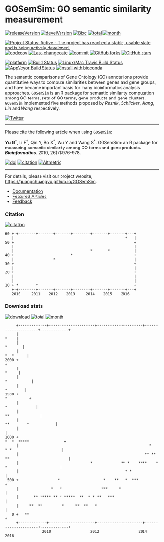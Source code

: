 GOSemSim: GO semantic similarity measurement
============================================

[![releaseVersion](https://img.shields.io/badge/release%20version-2.0.2-green.svg?style=flat)](https://bioconductor.org/packages/GOSemSim) [![develVersion](https://img.shields.io/badge/devel%20version-2.1.2-green.svg?style=flat)](https://github.com/GuangchuangYu/GOSemSim) [![Bioc](http://www.bioconductor.org/shields/years-in-bioc/GOSemSim.svg)](https://www.bioconductor.org/packages/devel/bioc/html/GOSemSim.html#since) [![total](https://img.shields.io/badge/downloads-60874/total-blue.svg?style=flat)](https://bioconductor.org/packages/stats/bioc/GOSemSim) [![month](https://img.shields.io/badge/downloads-2313/month-blue.svg?style=flat)](https://bioconductor.org/packages/stats/bioc/GOSemSim)

[![Project Status: Active - The project has reached a stable, usable state and is being actively developed.](http://www.repostatus.org/badges/latest/active.svg)](http://www.repostatus.org/#active) [![codecov](https://codecov.io/gh/GuangchuangYu/GOSemSim/branch/master/graph/badge.svg)](https://codecov.io/gh/GuangchuangYu/GOSemSim/) [![Last-changedate](https://img.shields.io/badge/last%20change-2016--11--30-green.svg)](https://github.com/GuangchuangYu/GOSemSim/commits/master) [![commit](http://www.bioconductor.org/shields/commits/bioc/GOSemSim.svg)](https://www.bioconductor.org/packages/devel/bioc/html/GOSemSim.html#svn_source) [![GitHub forks](https://img.shields.io/github/forks/GuangchuangYu/GOSemSim.svg)](https://github.com/GuangchuangYu/GOSemSim/network) [![GitHub stars](https://img.shields.io/github/stars/GuangchuangYu/GOSemSim.svg)](https://github.com/GuangchuangYu/GOSemSim/stargazers)

[![platform](http://www.bioconductor.org/shields/availability/devel/GOSemSim.svg)](https://www.bioconductor.org/packages/devel/bioc/html/GOSemSim.html#archives) [![Build Status](http://www.bioconductor.org/shields/build/devel/bioc/GOSemSim.svg)](https://bioconductor.org/checkResults/devel/bioc-LATEST/GOSemSim/) [![Linux/Mac Travis Build Status](https://img.shields.io/travis/GuangchuangYu/GOSemSim/master.svg?label=Mac%20OSX%20%26%20Linux)](https://travis-ci.org/GuangchuangYu/GOSemSim) [![AppVeyor Build Status](https://img.shields.io/appveyor/ci/Guangchuangyu/GOSemSim/master.svg?label=Windows)](https://ci.appveyor.com/project/GuangchuangYu/GOSemSim) [![install with bioconda](https://img.shields.io/badge/install%20with-bioconda-green.svg?style=flat)](http://bioconda.github.io/recipes/bioconductor-gosemsim/README.html)

The semantic comparisons of Gene Ontology (GO) annotations provide quantitative ways to compute similarities between genes and gene groups, and have became important basis for many bioinformatics analysis approaches. `GOSemSim` is an R package for semantic similarity computation among GO terms, sets of GO terms, gene products and gene clusters. `GOSemSim` implemented five methods proposed by *Resnik*, *Schlicker*, *Jiang*, *Lin* and *Wang* respectively.

[![Twitter](https://img.shields.io/twitter/url/https/github.com/GuangchuangYu/GOSemSim.svg?style=social)](https://twitter.com/intent/tweet?hashtags=GOSemSim&url=http://bioinformatics.oxfordjournals.org/content/26/7/976&screen_name=guangchuangyu)

------------------------------------------------------------------------

Please cite the following article when using `GOSemSim`:

**Yu G**<sup>†</sup>, Li F<sup>†</sup>, Qin Y, Bo X<sup>\*</sup>, Wu Y and Wang S<sup>\*</sup>. GOSemSim: an R package for measuring semantic similarity among GO terms and gene products. ***Bioinformatics***. 2010, 26(7):976-978.

[![doi](https://img.shields.io/badge/doi-10.1093/bioinformatics/btq064-green.svg?style=flat)](http://dx.doi.org/10.1093/bioinformatics/btq064) [![citation](https://img.shields.io/badge/cited%20by-233-green.svg?style=flat)](https://scholar.google.com.hk/scholar?oi=bibs&hl=en&cites=9484177541993722322) [![Altmetric](https://img.shields.io/badge/Altmetric-18-green.svg?style=flat)](https://www.altmetric.com/details/100979)

------------------------------------------------------------------------

For details, please visit our project website, <https://guangchuangyu.github.io/GOSemSim>.

-   [Documentation](https://guangchuangyu.github.io/GOSemSim/documentation/)
-   [Featured Articles](https://guangchuangyu.github.io/GOSemSim/featuredArticles/)
-   [Feedback](https://guangchuangyu.github.io/GOSemSim/#feedback)

### Citation

[![citation](https://img.shields.io/badge/cited%20by-233-green.svg?style=flat)](https://scholar.google.com.hk/scholar?oi=bibs&hl=en&cites=9484177541993722322)

    60 +-+--------+-------+-------+--------+-------+-------+---+
       |                                                   *   |
    50 +                                                       +
       |                                                       |
       |                                   *       *           |
    40 +                          *                            +
       |                  *                                    |
    30 +                                                       +
       |                                                       |
    20 +                                                       +
       |                                                       |
       |                                                       |
    10 + *        *                                            +
       +-+--------+-------+-------+--------+-------+-------+---+
       2010     2011    2012    2013     2014    2015    2016   

### Download stats

[![download](http://www.bioconductor.org/shields/downloads/GOSemSim.svg)](https://bioconductor.org/packages/stats/bioc/GOSemSim/) [![total](https://img.shields.io/badge/downloads-60874/total-blue.svg?style=flat)](https://bioconductor.org/packages/stats/bioc/GOSemSim) [![month](https://img.shields.io/badge/downloads-2313/month-blue.svg?style=flat)](https://bioconductor.org/packages/stats/bioc/GOSemSim)

         +-------------+---------------------+---------------------+---------------------+-------------+
         |                                                                                        *    |
         |                                                                                     *       |
         |                                                                                   *  *      |
    2000 +                                                                                             +
         |                                                                                       *     |
         |                                                                                 *           |
         |                                                                                    *        |
    1500 +                                                                                  *          +
         |                                                                               *             |
         |                                                                             **              |
         |                                                                      **        *            |
         |                                                                                             |
    1000 +                                                                  *  *  *****                +
         |                                                            *      * *                       |
         |                                                          ** ** **                           |
         |                                 *             ** *    ****    *    *                        |
         |                                                 * *                                         |
     500 +                  *                    *    **   *  ***                                      +
         |               *   *                  ***     *                                              |
         |       ** ***** ** * *****  **  * * **   ***                                                 |
         |     **  **         *     **  **   *                                                         |
       0 +   **                                                                                        +
         +-------------+---------------------+---------------------+---------------------+-------------+
                     2010                  2012                  2014                  2016
